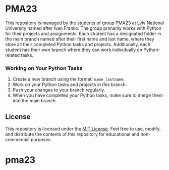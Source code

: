 # PMA23

This repository is managed by the students of group PMA23 at Lviv National University named after Ivan Franko. The group primarily works with Python for their projects and assignments. Each student has a designated folder in the main branch named after their first name and last name, where they store all their completed Python tasks and projects. Additionally, each student has their own branch where they can work individually on Python-related tasks.

### Working on Your Python Tasks

1. Create a new branch using the format: `name_lastname`.
2. Work on your Python tasks and projects in this branch.
3. Push your changes to your branch regularly.
4.  When you have completed your Python tasks, make sure to merge them into the main branch.

## License

This repository is licensed under the [MIT License](LICENSE). Feel free to use, modify, and distribute the contents of this repository for educational and non-commercial purposes.
# pma23
